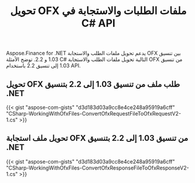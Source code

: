 ﻿---
title: تحويل OFX ملفات الطلبات والاستجابة في C# API
linktitle: تحويل OFX الطلب وملفات الاستجابة
type: docs
weight: 20
url: /ar/net/convert-ofx-request-and-response-files/
keywords: Convert OFX File, OFX C# API, Convert OFX, Convert OFX Request, Convert OFX Response, Convert OFX Request C#, C# Convert OFX Response
description: قم بتحويل OFX ملف طلب من تنسيق 1.03 إلى 2.2 بتنسيق .NET. قم بتحويل ملف استجابة OFX من تنسيق 1.03 إلى تنسيق 2.2 بتنسيق .NET.
---
Aspose.Finance for .NET يدعم تحويل ملفات الطلب والاستجابة OFX بين تنسيق 1.03 و 2.2. توضح الأمثلة C# التالية تحويل ملفات الطلب والاستجابة OFX من تنسيق 1.03 إلى تنسيق 2.2 باستخدام API.
## **تحويل OFX طلب ملف من تنسيق 1.03 إلى 2.2 بتنسيق .NET**
{{< gist "aspose-com-gists" "d3d183d03a9cc8e4ce248a95919a6cff" "CSharp-WorkingWithOfxFiles-ConvertOfxRequestFileToOfxRequestV2-1.cs" >}}
## **تحويل ملف استجابة OFX من تنسيق 1.03 إلى 2.2 بتنسيق .NET**
{{< gist "aspose-com-gists" "d3d183d03a9cc8e4ce248a95919a6cff" "CSharp-WorkingWithOfxFiles-ConvertOfxResponseFileToOfxResponseV2-1.cs" >}}
